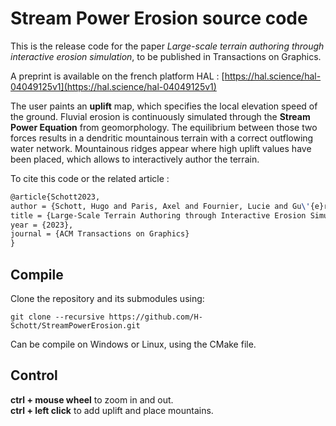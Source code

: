 # Stream Power Erosion source code

This is the release code for the paper *Large-scale terrain authoring through interactive erosion simulation*, to be published in Transactions on Graphics.

A preprint is available on the french platform HAL : [https://hal.science/hal-04049125v1](https://hal.science/hal-04049125v1)

The user paints an **uplift** map, which specifies the local elevation speed of the ground. Fluvial erosion is continuously simulated through the **Stream Power Equation** from geomorphology. The equilibrium between those two forces results in a dendritic mountainous terrain with a correct outflowing water network. Mountainous ridges appear where high uplift values have been placed, which allows to interactively author the terrain.

To cite this code or the related article :
```tex
@article{Schott2023,
author = {Schott, Hugo and Paris, Axel and Fournier, Lucie and Gu\'{e}rin, Eric and Galin, Eric},
title = {Large-Scale Terrain Authoring through Interactive Erosion Simulation},
year = {2023},
journal = {ACM Transactions on Graphics}
}
```


## Compile

Clone the repository and its submodules using:
```
git clone --recursive https://github.com/H-Schott/StreamPowerErosion.git
```

Can be compile on Windows or Linux, using the CMake file.


## Control

**ctrl + mouse wheel** to zoom in and out.  
**ctrl + left click** to add uplift and place mountains.